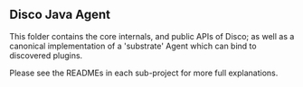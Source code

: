 ## Disco Java Agent

This folder contains the core internals, and public APIs of Disco; as well as
a canonical implementation of a 'substrate' Agent which can bind to discovered plugins.

Please see the READMEs in each sub-project for more full explanations.